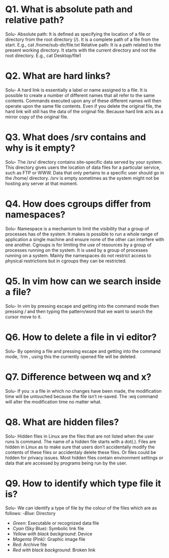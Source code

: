 # Q1. What is absolute path and relative path?
Solu- 
Absolute path: It is defined as specifying the location of a file or directory from the root directory (/).   It is a complete path of a file from the start. E.g., cat /home/sub-dir/file.txt
Relative path: It is a path related to the present working directory. It starts with the current directory and not the root directory. E.g., cat Desktop/file1 

# Q2. What are hard links?
Solu-
A hard link is essentially a label or name assigned to a file. It is possible to create a number of different names that all refer to the same contents. Commands executed upon any of these different names will then operate upon the same file contents.  Even if you delete the original file, the hard link will still has the data of the original file. Because hard link acts as a mirror copy of the original file.

# Q3. What does /srv contains and why is it empty?
Solu-
The /srv/ directory contains site-specific data served by your system. This directory gives users the location of data files for a particular service, such as FTP or WWW. Data that only pertains to a specific user should go in the /home/ directory. 
/srv is empty sometimes as the system might not be hosting any server at that moment. 

# Q4. How does cgroups differ from namespaces?
Solu-
Namespace is a mechanism to limit the visibility that a group of processes has of the system. It makes is possible to run a whole range of application a single machine and ensure none of the other can interfere with one another. 
Cgroups is for limiting the use of resources by a group of processes running on the system. It is used by a group of processes running on a system. 
Mainly the namespaces do not restrict access to physical restrictions but in cgroups they can be restricted. 

# Q5. In vim how can we search inside a file?
Solu-
In vim by pressing escape and getting into the command mode then pressing / and then typing the pattern/word that we want to search the cursor move to it. 

# Q6. How to delete a file in vi editor?
Solu-
By opening a file and pressing escape and getting into the command mode, :!rm <filename> , using this the currently opened file will be deleted.

# Q7. Difference between wq and x?
Solu- 
If you :x a file in which no changes have been made, the modification time will be untouched because the file isn’t re-saved. The :wq command will alter the modification time no matter what.

# Q8. What are hidden files?
Solu- 
Hidden files in Linux are the files that are not listed when the user runs ls command. The name of a hidden file starts with a dot(.). Files are hidden in Linux as to make sure that users don’t accidentally modify the contents of these files or accidentaly delete these files. Or files could be hidden for privacy issues. Most hidden files contain environment settings or data that are accessed by programs being run by the user.
 
# Q9. How to identify which type file it is?
Solu-
We can identify a type of file by the colour of the files which are as follows:
-*Blue*: Directory
- *Green*: Executable or recognized data file
- *Cyan*  (Sky Blue): Symbolic link file
- *Yellow with black background*: Device
- *Magenta*  (Pink): Graphic image file
- *Red*: Archive file
- *Red with black background*: Broken link


